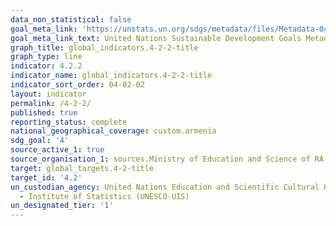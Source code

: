 ```yaml
---
data_non_statistical: false
goal_meta_link: 'https://unstats.un.org/sdgs/metadata/files/Metadata-04-02-02.pdf '
goal_meta_link_text: United Nations Sustainable Development Goals Metadata (PDF 223KB)
graph_title: global_indicators.4-2-2-title
graph_type: line
indicator: 4.2.2
indicator_name: global_indicators.4-2-2-title
indicator_sort_order: 04-02-02
layout: indicator
permalink: /4-2-2/
published: true
reporting_status: complete
national_geographical_coverage: custom.armenia
sdg_goal: '4'
source_active_1: true
source_organisation_1: sources.Ministry of Education and Science of RA
target: global_targets.4-2-title
target_id: '4.2'
un_custodian_agency: United Nations Education and Scientific Cultural Organisation
  - Institute of Statistics (UNESCO-UIS)
un_designated_tier: '1'
---
```

